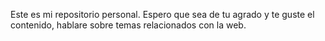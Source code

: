 Este es mi repositorio personal. Espero que sea de tu agrado y te guste el contenido, hablare sobre temas relacionados con la web.
